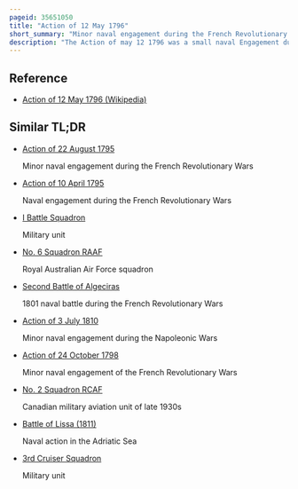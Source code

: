 ```yaml
---
pageid: 35651050
title: "Action of 12 May 1796"
short_summary: "Minor naval engagement during the French Revolutionary Wars"
description: "The Action of may 12 1796 was a small naval Engagement during the french revolutionary Wars between a Squadron of british Royal Navy Frigates and a Frigate and four smaller Ships of the batavian Navy. The british Squadron had been detached from the british north Sea Fleet on the previous Day under admiral Adam duncan which was cruising off the batavian Fleet Anchorage at Texel while the batavian Squadron was returning to the Netherlands from the norwegian Coast where it had been sheltering. As the batavian Squadron neared the batavian Coast the british Squadron attacked under Captain Lawrence Halstead."
---
```


## Reference

- [Action of 12 May 1796 (Wikipedia)](https://en.wikipedia.org/?curid=35651050)

## Similar TL;DR

- [Action of 22 August 1795](/tldr/en/action-of-22-august-1795)

  Minor naval engagement during the French Revolutionary Wars

- [Action of 10 April 1795](/tldr/en/action-of-10-april-1795)

  Naval engagement during the French Revolutionary Wars

- [I Battle Squadron](/tldr/en/i-battle-squadron)

  Military unit

- [No. 6 Squadron RAAF](/tldr/en/no-6-squadron-raaf)

  Royal Australian Air Force squadron

- [Second Battle of Algeciras](/tldr/en/second-battle-of-algeciras)

  1801 naval battle during the French Revolutionary Wars

- [Action of 3 July 1810](/tldr/en/action-of-3-july-1810)

  Minor naval engagement during the Napoleonic Wars

- [Action of 24 October 1798](/tldr/en/action-of-24-october-1798)

  Minor naval engagement of the French Revolutionary Wars

- [No. 2 Squadron RCAF](/tldr/en/no-2-squadron-rcaf)

  Canadian military aviation unit of late 1930s

- [Battle of Lissa (1811)](/tldr/en/battle-of-lissa-1811)

  Naval action in the Adriatic Sea

- [3rd Cruiser Squadron](/tldr/en/3rd-cruiser-squadron)

  Military unit
